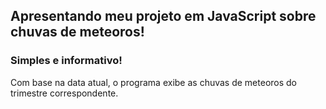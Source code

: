 ## Apresentando meu projeto em JavaScript sobre chuvas de meteoros!

### Simples e informativo! 

Com base na data atual, o programa exibe as chuvas de meteoros do trimestre correspondente. 

